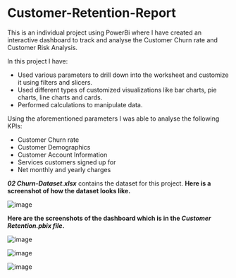 # Customer-Retention-Report
This is an individual project using PowerBi where I have created an interactive dashboard to track and analyse the Customer Churn rate and Customer Risk Analysis.

In this project I have:
  - Used various parameters to drill down into the worksheet and customize it using filters and slicers.
  - Used different types of customized visualizations like bar charts, pie charts, line charts and cards.
  - Performed calculations to manipulate data.
    
Using the aforementioned parameters I was able to analyse the following KPIs:
  - Customer Churn rate
  - Customer Demographics
  - Customer Account Information
  - Services customers signed up for
  - Net monthly and yearly charges

***02 Churn-Dataset.xlsx*** contains the dataset for this project. **Here is a screenshot of how the dataset looks like.**

![image](https://github.com/Ishani-08/Customer-Retention-Report/assets/85501878/c5073b01-a1a3-4aa1-a34b-2c70636dec51)

**Here are the screenshots of the dashboard which is in the *Customer Retention.pbix file*.**

![image](https://github.com/Ishani-08/Customer-Retention-Report/assets/85501878/09e45ac4-fd05-428e-b785-c9a19bce0746)

![image](https://github.com/Ishani-08/Customer-Retention-Report/assets/85501878/e153a6c9-1aa0-4fd0-a77c-3da53e838dcb)

![image](https://github.com/Ishani-08/Customer-Retention-Report/assets/85501878/c9e9f087-a0b8-47a4-8a60-f219360791ac)

